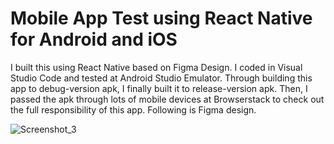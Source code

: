 # Mobile App Test using React Native for Android and iOS
I built this using React Native based on Figma Design.
I coded in Visual Studio Code and tested at Android Studio Emulator.
Through building this app to debug-version apk, I finally built it to release-version apk.
Then, I passed the apk through lots of mobile devices at Browserstack to check out the full responsibility of this app.
Following is Figma design.

![Screenshot_3](https://user-images.githubusercontent.com/101833474/194223915-39fa35bc-8848-44a8-8576-18c7def05627.png)
